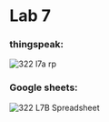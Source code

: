 # Lab 7

### thingspeak:

![322 l7a rp](https://user-images.githubusercontent.com/94722008/236653798-5b44f29b-da9a-4a49-85fe-83bb640d9d0d.jpg)

### Google sheets:
![322 L7B Spreadsheet](https://user-images.githubusercontent.com/94722008/236653803-e46d8a75-de8c-4204-869d-850526a52f59.jpg)
